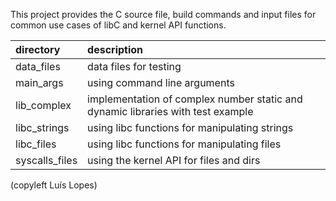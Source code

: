 This project provides the C source file, build commands and input files
for common use cases of libC and kernel API functions.

| directory      | description |
| :------------- | :------------------------------------------------------------------------------ | 
| data_files     | data files for testing |
| main_args      | using command line arguments |
| lib_complex    | implementation of complex number static and dynamic libraries with test example |
| libc_strings   | using libc functions for manipulating strings |
| libc_files     | using libc functions for manipulating files |
| syscalls_files | using the kernel API for files and dirs |

(copyleft Luís Lopes)
